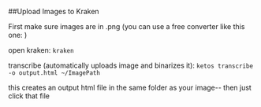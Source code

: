 ##Upload Images to Kraken

First make sure images are in .png (you can use a free converter like this one: )

open kraken:
`kraken`

transcribe (automatically uploads image and binarizes it):
`ketos transcribe -o output.html ~/ImagePath`

this creates an output html file in the same folder as your image-- then just click that file
